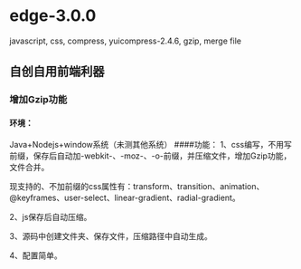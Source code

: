 # edge-3.0.0
javascript, css, compress, yuicompress-2.4.6, gzip, merge file

## 自创自用前端利器
###  增加Gzip功能
#### 环境：
Java+Nodejs+window系统（未测其他系统）
####功能：
1、css编写，不用写前缀，保存后自动加-webkit-、-moz-、-o-前缀，并压缩文件，增加Gzip功能，文件合并。

现支持的、不加前缀的css属性有：transform、transition、animation、@keyframes、user-select、linear-gradient、radial-gradient。

2、js保存后自动压缩。

3、源码中创建文件夹、保存文件，压缩路径中自动生成。

4、配置简单。
